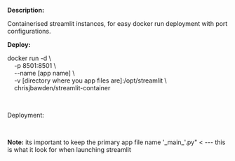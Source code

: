 <b>Description:</b>

Containerised streamlit instances, for easy docker run deployment with port configurations. 

<b>Deploy:</b>

   
docker run -d \ \
  &nbsp;&nbsp;&nbsp; -p 8501:8501 \ \
  &nbsp;&nbsp;&nbsp; --name [app name] \ \
  &nbsp;&nbsp;&nbsp; -v [directory where you app files are]:/opt/streamlit \ \
  &nbsp;&nbsp;&nbsp; chrisjbawden/streamlit-container

<br>

Deployment:

<br>

<b>Note:</b> its important to keep the primary app file name '\_main\_'.py" < --- this is what it look for when launching streamlit



